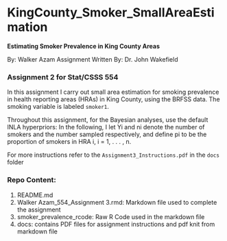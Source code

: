 # KingCounty_Smoker_SmallAreaEstimation
**Estimating Smoker Prevalence in King County Areas**

By: Walker Azam
Assignment Written By: Dr. John Wakefield

### Assignment 2 for Stat/CSSS 554

In this assignment I carry out small area estimation for smoking prevalence in health reporting areas (HRAs) in King County, using the BRFSS data. 
The smoking variable is labeled ``smoker1``. 

Throughout this assignment, for the Bayesian analyses, use the default INLA hyperpriors:
In the following, I let Yi and ni denote the number of smokers and the number sampled respectively, and define pi to be the proportion of smokers in HRA i, i = 1, . . . , n.

For more instructions refer to the `Assignment3_Instructions.pdf` in the `docs` folder

### Repo Content:

1. README.md
2. Walker Azam_554_Assignment 3.rmd: Markdown file used to complete the assignment
3. smoker_prevalence_rcode: Raw R Code used in the markdown file
4. docs: contains PDF files for assignment instructions and pdf knit from markdown file

